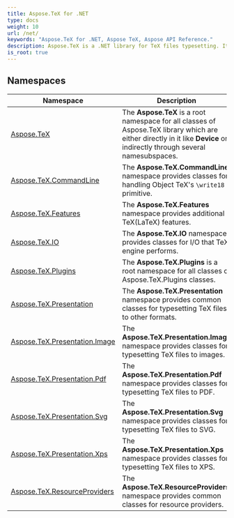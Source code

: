 ```yaml
---
title: Aspose.TeX for .NET
type: docs
weight: 10
url: /net/
keywords: "Aspose.TeX for .NET, Aspose TeX, Aspose API Reference."
description: Aspose.TeX is a .NET library for TeX files typesetting. It can present TeX input in various graphic formats like XPS, PDF, PNG, JPEG, TIFF and BMP.
is_root: true
---
```

## Namespaces

| Namespace | Description |
| --- | --- |
| [Aspose.TeX](./aspose.tex/) | The **Aspose.TeX** is a root namespace for all classes of Aspose.TeX library which are either directly in it like **Device** or indirectly through several namesubspaces. |
| [Aspose.TeX.CommandLine](./aspose.tex.commandline/) | The **Aspose.TeX.CommandLine** namespace provides classes for handling Object TeX's `\write18` primitive. |
| [Aspose.TeX.Features](./aspose.tex.features/) | The **Aspose.TeX.Features** namespace provides additional TeX(LaTeX) features. |
| [Aspose.TeX.IO](./aspose.tex.io/) | The **Aspose.TeX.IO** namespace provides classes for I/O that TeX engine performs. |
| [Aspose.TeX.Plugins](./aspose.tex.plugins/) | The **Aspose.TeX.Plugins** is a root namespace for all classes of Aspose.TeX.Plugins classes. |
| [Aspose.TeX.Presentation](./aspose.tex.presentation/) | The **Aspose.TeX.Presentation** namespace provides common classes for typesetting TeX files to other formats. |
| [Aspose.TeX.Presentation.Image](./aspose.tex.presentation.image/) | The **Aspose.TeX.Presentation.Image** namespace provides classes for typesetting TeX files to images. |
| [Aspose.TeX.Presentation.Pdf](./aspose.tex.presentation.pdf/) | The **Aspose.TeX.Presentation.Pdf** namespace provides classes for typesetting TeX files to PDF. |
| [Aspose.TeX.Presentation.Svg](./aspose.tex.presentation.svg/) | The **Aspose.TeX.Presentation.Svg** namespace provides classes for typesetting TeX files to SVG. |
| [Aspose.TeX.Presentation.Xps](./aspose.tex.presentation.xps/) | The **Aspose.TeX.Presentation.Xps** namespace provides classes for typesetting TeX files to XPS. |
| [Aspose.TeX.ResourceProviders](./aspose.tex.resourceproviders/) | The **Aspose.TeX.ResourceProviders** namespace provides common classes for resource providers. |


